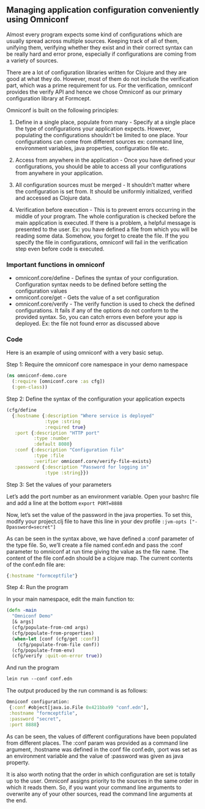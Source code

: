 ## Managing application configuration conveniently using Omniconf

Almost every program expects some kind of configurations which are usually spread across multiple sources. Keeping track of all of them, unifying them, verifying whether they exist and in their correct syntax can be really hard and error prone, especially if configurations are coming from a variety of sources.

There are a lot of configuration libraries written for Clojure and they are good at what they do. However, most of them do not include the verification part, which was a prime requirement for us. For the verification, omniconf provides the verify API and hence we chose Omniconf as our primary configuration library at Formcept.

Omniconf is built on the following principles:

1. Define in a single place, populate from many - Specify at a single place the type of configurations your application expects. However, populating the configurations shouldn’t be limited to one place. Your configurations can come from different sources ex: command line, environment variables, java properties, configuration file etc.

2. Access from anywhere in the application - Once you have defined your configurations, you should be able to access all your configurations from anywhere in your application. 

3. All configuration sources must be merged - It shouldn’t matter where the configuration is set from. It should be uniformly initialized, verified and accessed as Clojure data.

4. Verification before execution - This is to prevent errors occurring in the middle of your program. The whole configuration is checked before the main application is executed. If there is a problem, a helpful message is presented to the user. Ex: you have defined a file from which you will be reading some data. Somehow, you forget to create the file. If the you specify the file in configurations, omniconf will fail in the verification step even before code is executed.

### Important functions in omniconf

- omniconf.core/define - Defines the syntax of your configuration. Configuration syntax needs to be defined before setting the configuration values
- omniconf.core/get - Gets the value of a set configuration
- omniconf.core/verify - The verify function is used to check the defined configurations. It fails if any of the options do not conform to the provided syntax. So, you can catch errors even before your app is deployed. Ex: the file not found error as discussed above


### Code

Here is an example of using omniconf with a very basic setup.

Step 1: Require the omniconf core namespace in your demo namespace

```clojure
(ns omniconf-demo.core
  (:require [omniconf.core :as cfg])
  (:gen-class))
  ```

Step 2: Define the syntax of the configuration your application expects

```clojure
(cfg/define
  {:hostname {:description "Where service is deployed"
              :type :string
              :required true}
   :port {:description "HTTP port"
          :type :number
          :default 8080}
   :conf {:description "Configuration file"
          :type :file
          :verifier omniconf.core/verify-file-exists}
   :password {:description "Password for logging in"
              :type :string}})
```

Step 3: Set the values of your parameters

Let’s add the port number as an environment variable. Open your bashrc file and add a line at the bottom 
```export PORT=8888```

Now, let’s set the value of the password in the java properties. To set this, modify your project.clj file to have this line in your dev profile
```:jvm-opts ["-Dpassword=secret"]```

As can be seen in the syntax above, we have defined a :conf parameter of the type file. So, we’ll create a file named conf.edn and pass the :conf parameter to omniconf at run time giving the value as the file name. The content of the file conf.edn should be a clojure map. The current contents of the conf.edn file are:
```clojure
{:hostname "formceptfile"}
```

Step 4: Run the program

In your main namespace, edit the main function to:
```clojure
(defn -main
  "Omniconf Demo"
  [& args]
  (cfg/populate-from-cmd args)
  (cfg/populate-from-properties)
  (when-let [conf (cfg/get :conf)]
    (cfg/populate-from-file conf))
  (cfg/populate-from-env)
  (cfg/verify :quit-on-error true))
 ```
And run the program 
```clojure
lein run --conf conf.edn
```

The output produced by the run command is as follows:

```clojure
Omniconf configuration:
 {:conf #object[java.io.File 0x421bba99 "conf.edn"],
 :hostname "formceptfile",
 :password "secret",
 :port 8888}
 ```

As can be seen, the values of different configurations have been populated from different places. The :conf param was provided as a command line argument, :hostname was defined in the conf file conf.edn, :port was set as an environment variable and the value of :password was given as java property.

It is also worth noting that the order in which configuration are set is totally up to the user. Omniconf assigns priority to the sources in the same order in which it reads them. So, if you want your command line arguments to overwrite any of your other sources, read the command line arguments at the end.